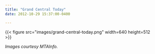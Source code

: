 ```yaml
---
title: "Grand Central Today"
date: 2012-10-29 15:37:00-0400

---
```


{{< figure src="images/grand-central-today.png" width=640 height=512 >}}

*Images courtesy MTAInfo.*
